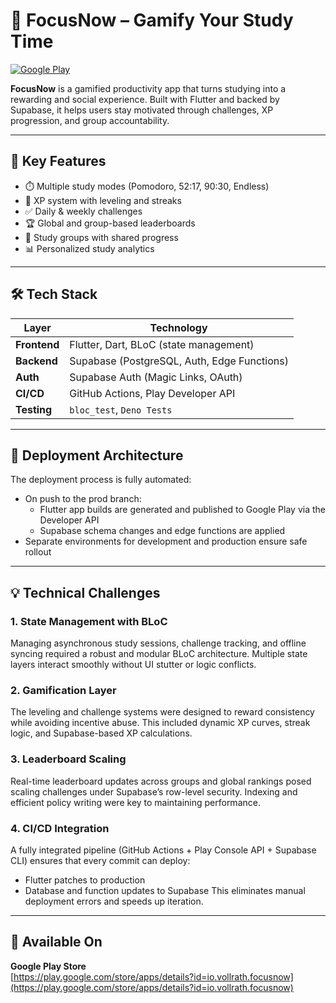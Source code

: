 # 📱 FocusNow – Gamify Your Study Time

[![Google Play](https://img.shields.io/badge/Google_Play-FocusNow-green?style=flat&logo=google-play)](https://play.google.com/store/apps/details?id=io.vollrath.focusnow)

**FocusNow** is a gamified productivity app that turns studying into a rewarding and social experience. Built with Flutter and backed by Supabase, it helps users stay motivated through challenges, XP progression, and group accountability.

---

## 🎯 Key Features

- ⏱️ Multiple study modes (Pomodoro, 52:17, 90:30, Endless)
- 🧠 XP system with leveling and streaks
- ✅ Daily & weekly challenges
- 🏆 Global and group-based leaderboards
- 👥 Study groups with shared progress
- 📊 Personalized study analytics

---

## 🛠 Tech Stack

| Layer         | Technology                                |
|--------------|--------------------------------------------|
| **Frontend**  | Flutter, Dart, BLoC (state management)     |
| **Backend**   | Supabase (PostgreSQL, Auth, Edge Functions)|
| **Auth**      | Supabase Auth (Magic Links, OAuth)        |
| **CI/CD**     | GitHub Actions, Play Developer API         |
| **Testing**   | `bloc_test`, `Deno Tests`     |

---

## 🚀 Deployment Architecture

The deployment process is fully automated:

- On push to the prod branch:
  - Flutter app builds are generated and published to Google Play via the Developer API
  - Supabase schema changes and edge functions are applied 
- Separate environments for development and production ensure safe rollout

---

## 💡 Technical Challenges

### 1. **State Management with BLoC**
Managing asynchronous study sessions, challenge tracking, and offline syncing required a robust and modular BLoC architecture. Multiple state layers interact smoothly without UI stutter or logic conflicts.

### 2. **Gamification Layer**
The leveling and challenge systems were designed to reward consistency while avoiding incentive abuse. This included dynamic XP curves, streak logic, and Supabase-based XP calculations.

### 3. **Leaderboard Scaling**
Real-time leaderboard updates across groups and global rankings posed scaling challenges under Supabase’s row-level security. Indexing and efficient policy writing were key to maintaining performance.

### 4. **CI/CD Integration**
A fully integrated pipeline (GitHub Actions + Play Console API + Supabase CLI) ensures that every commit can deploy:
- Flutter patches to production
- Database and function updates to Supabase
This eliminates manual deployment errors and speeds up iteration.

---

## 📲 Available On

**Google Play Store**  
[https://play.google.com/store/apps/details?id=io.vollrath.focusnow](https://play.google.com/store/apps/details?id=io.vollrath.focusnow)

